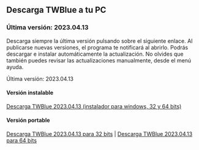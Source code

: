 <!-- 
.. title: Descargas
.. slug: downloads
.. date: 2016-10-03 04:45:39 UTC-05:00
.. tags: 
.. category: 
.. link: 
.. description: 
.. type: text
-->

## Descarga TWBlue a tu PC

### Última versión: 2023.04.13

Descarga siempre la última versión pulsando sobre el siguiente enlace. Al publicarse nuevas versiones, el programa te notificará al abrirlo. Podrás descargar e instalar automáticamente la actualización. No olvides que también puedes revisar las actualizaciones manualmente, desde el menú ayuda.

Última versión: 2023.04.13  

#### Versión instalable

[Descarga TWBlue 2023.04.13 (instalador para windows, 32 y 64 bits)](https://github.com/MCV-Software/TWBlue/releases/download/v2023.4.13/TWBlue_setup_2023.4.13.exe)

#### Versión portable

[Descarga TWBlue 2023.04.13 para 32 bits](https://github.com/MCV-Software/TWBlue/releases/download/v2023.4.13/TWBlue_x86_2023.4.13.zip) |
[Descarga TWBlue 2023.04.13 para 64 bits](https://github.com/MCV-Software/TWBlue/releases/download/v2023.4.13/TWBlue_portable_2023.4.13.zip)